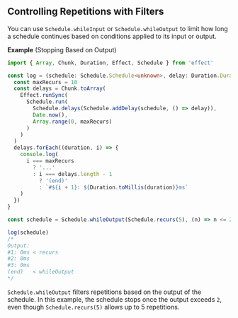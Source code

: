 ## Controlling Repetitions with Filters

You can use `Schedule.whileInput` or `Schedule.whileOutput` to limit how long a schedule continues based on conditions applied to its input or output.

**Example** (Stopping Based on Output)

```ts twoslash collapse={3-26}
import { Array, Chunk, Duration, Effect, Schedule } from 'effect'

const log = (schedule: Schedule.Schedule<unknown>, delay: Duration.DurationInput = 0): void => {
  const maxRecurs = 10
  const delays = Chunk.toArray(
    Effect.runSync(
      Schedule.run(
        Schedule.delays(Schedule.addDelay(schedule, () => delay)),
        Date.now(),
        Array.range(0, maxRecurs)
      )
    )
  )
  delays.forEach((duration, i) => {
    console.log(
      i === maxRecurs
        ? '...'
        : i === delays.length - 1
          ? '(end)'
          : `#${i + 1}: ${Duration.toMillis(duration)}ms`
    )
  })
}

const schedule = Schedule.whileOutput(Schedule.recurs(5), (n) => n <= 2)

log(schedule)
/*
Output:
#1: 0ms < recurs
#2: 0ms
#3: 0ms
(end)   < whileOutput
*/
```

`Schedule.whileOutput` filters repetitions based on the output of the schedule. In this example, the schedule stops once the output exceeds `2`, even though `Schedule.recurs(5)` allows up to 5 repetitions.
